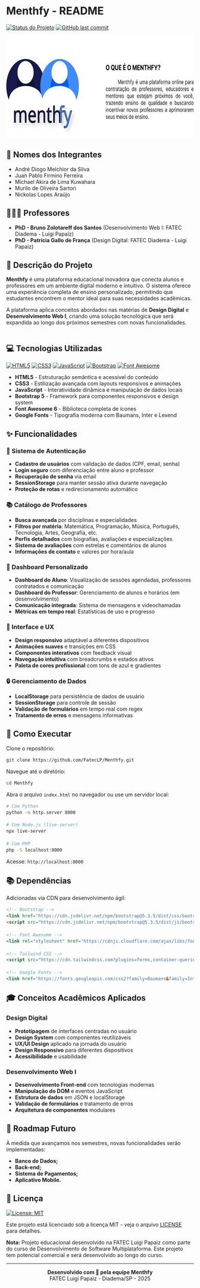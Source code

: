 # Menthfy - README

[![Status do Projeto](https://img.shields.io/badge/Status-Em%20Desenvolvimento-yellow)]()
[![GitHub last commit](https://img.shields.io/github/last-commit/FatecLP/Menthfy)]()

<img height="275rem" src="assets/img/menthfytxt.png">

## 👥 Nomes dos Integrantes
- André Diogo Melchior da Silva
- Juan Pablo Firmino Ferreira
- Michael Akira de Lima Kuwahara
- Murilo de Oliveira Sartori
- Nickolas Lopes Araújo

## 👨🏻‍🏫 Professores
- **PhD - Bruno Zolotareff dos Santos** (Desenvolvimento Web I: FATEC Diadema - Luigi Papaiz)
- **PhD - Patrícia Gallo de França** (Design Digital: FATEC Diadema - Luigi Papaiz)

## 📝 Descrição do Projeto

**Menthfy** é uma plataforma educacional inovadora que conecta alunos e professores em um ambiente digital moderno e intuitivo. O sistema oferece uma experiência completa de ensino personalizado, permitindo que estudantes encontrem o mentor ideal para suas necessidades acadêmicas.

A plataforma aplica conceitos abordados nas matérias de **Design Digital** e **Desenvolvimento Web I**, criando uma solução tecnológica que será expandida ao longo dos próximos semestres com novas funcionalidades. <br><br>

## 💻 Tecnologias Utilizadas

[![HTML5](https://img.shields.io/badge/HTML5-E34F26?logo=html5&logoColor=white)]()
[![CSS3](https://img.shields.io/badge/-CSS3-1572B6?style=flat&logo=css3&logoColor=white)]()
[![JavaScript](https://shields.io/badge/JavaScript-F7DF1E?logo=JavaScript&logoColor=000&style=flat-square)]()
[![Bootstrap](https://img.shields.io/badge/Bootstrap-7952B3?logo=bootstrap&logoColor=white)]()
[![Font Awesome](https://img.shields.io/badge/Font_Awesome-528DD7?logo=font-awesome&logoColor=white)]()

- **HTML5** - Estruturação semântica e acessível do conteúdo
- **CSS3** - Estilização avançada com layouts responsivos e animações
- **JavaScript** - Interatividade dinâmica e manipulação de dados locais
- **Bootstrap 5** - Framework para componentes responsivos e design system
- **Font Awesome 6** - Biblioteca completa de ícones
- **Google Fonts** - Tipografia moderna com Baumans, Inter e Lexend

## ✨ Funcionalidades

### 👤 Sistema de Autenticação
- **Cadastro de usuários** com validação de dados (CPF, email, senha)
- **Login seguro** com diferenciação entre aluno e professor
- **Recuperação de senha** via email
- **SessionStorage** para manter sessão ativa durante navegação
- **Proteção de rotas** e redirecionamento automático

### 📚 Catálogo de Professores
- **Busca avançada** por disciplinas e especialidades
- **Filtros por matéria**: Matemática, Programação, Música, Português, Tecnologia, Artes, Geografia, etc.
- **Perfis detalhados** com biografias, avaliações e especializações
- **Sistema de avaliações** com estrelas e comentários de alunos
- **Informações de contato** e valores por hora/aula

### 🎯 Dashboard Personalizado
- **Dashboard do Aluno**: Visualização de sessões agendadas, professores contratados e comunicação
- **Dashboard do Professor**: Gerenciamento de alunos e horários (em desenvolvimento)
- **Comunicação integrada**: Sistema de mensagens e videochamadas
- **Métricas em tempo real**: Estatísticas de uso e progresso

### 🎨 Interface e UX
- **Design responsivo** adaptável a diferentes dispositivos
- **Animações suaves** e transições em CSS
- **Componentes interativos** com feedback visual
- **Navegação intuitiva** com breadcrumbs e estados ativos
- **Paleta de cores profissional** com tons de azul e gradientes

### 🔒 Gerenciamento de Dados
- **LocalStorage** para persistência de dados de usuário
- **SessionStorage** para controle de sessão
- **Validação de formulários** em tempo real com regex
- **Tratamento de erros** e mensagens informativas

## 🚀 Como Executar

Clone o repositório:
```bash
git clone https://github.com/FatecLP/Menthfy.git
```

Navegue até o diretório:
```bash
cd Menthfy
```

Abra o arquivo `index.html` no navegador ou use um servidor local:
```bash
# Com Python
python -m http.server 8000

# Com Node.js (live-server)
npx live-server

# Com PHP
php -S localhost:8000
```

Acesse: `http://localhost:8000`

## 📚 Dependências

Adicionadas via CDN para desenvolvimento ágil:

```html
<!-- Bootstrap -->
<link href="https://cdn.jsdelivr.net/npm/bootstrap@5.3.5/dist/css/bootstrap.min.css" rel="stylesheet">
<script src="https://cdn.jsdelivr.net/npm/bootstrap@5.3.5/dist/js/bootstrap.bundle.min.js"></script>

<!-- Font Awesome -->
<link rel="stylesheet" href="https://cdnjs.cloudflare.com/ajax/libs/font-awesome/6.7.2/css/all.min.css">

<!-- Tailwind CSS -->
<script src="https://cdn.tailwindcss.com?plugins=forms,container-queries"></script>

<!-- Google Fonts -->
<link href="https://fonts.googleapis.com/css2?family=Baumans&family=Inter:wght@100..900&family=Lexend:wght@400;500;700;900&display=swap" rel="stylesheet">
```

## 🎓 Conceitos Acadêmicos Aplicados

### Design Digital
- **Prototipagem** de interfaces centradas no usuário
- **Design System** com componentes reutilizáveis
- **UX/UI Design** aplicado na jornada do usuário
- **Design Responsivo** para diferentes dispositivos
- **Acessibilidade** e usabilidade

### Desenvolvimento Web I
- **Desenvolvimento Front-end** com tecnologias modernas
- **Manipulação do DOM** e eventos JavaScript
- **Estrutura de dados** em JSON e localStorage
- **Validação de formulários** e tratamento de erros
- **Arquitetura de componentes** modulares

## 🔮 Roadmap Futuro

À medida que avançamos nos semestres, novas funcionalidades serão implementadas:

- **Banco de Dados;**
- **Back-end;**
- **Sistema de Pagamentos;**
- **Aplicativo Mobile.**

## 📜 Licença

[![License: MIT](https://img.shields.io/badge/License-MIT-yellow.svg)](https://opensource.org/licenses/MIT)

Este projeto está licenciado sob a licença MIT - veja o arquivo [LICENSE](LICENSE) para detalhes.

**Nota:** Projeto educacional desenvolvido na FATEC Luigi Papaiz como parte do curso de Desenvolvimento de Software Multiplataforma. Este projeto tem potencial comercial e será desenvolvido ao longo do curso.

---

<div align="center">
  <strong>Desenvolvido com 💙 pela equipe Menthfy</strong><br>
  FATEC Luigi Papaiz - Diadema/SP - 2025
</div>